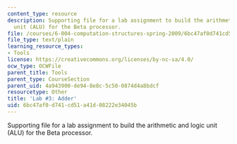 ```yaml
---
content_type: resource
description: Supporting file for a lab assignment to build the arithmetic and logic
  unit (ALU) for the Beta processor.
file: /courses/6-004-computation-structures-spring-2009/6bc47af0d741cd51a41d08222e34045b_lab3adder.jsim
file_type: text/plain
learning_resource_types:
- Tools
license: https://creativecommons.org/licenses/by-nc-sa/4.0/
ocw_type: OCWFile
parent_title: Tools
parent_type: CourseSection
parent_uid: 4a943900-de94-8e8c-5c50-0874d4a8bdcf
resourcetype: Other
title: 'Lab #3: Adder'
uid: 6bc47af0-d741-cd51-a41d-08222e34045b
---
```

Supporting file for a lab assignment to build the arithmetic and logic unit (ALU) for the Beta processor.